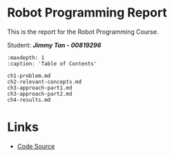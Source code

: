# Robot Programming Report

This is the report for the Robot Programming Course.

Student: ***Jimmy Tan - 00819296***

```{toctree}
:maxdepth: 1
:caption: 'Table of Contents'

ch1-problem.md
ch2-relevant-concepts.md
ch3-approach-part1.md
ch3-approach-part2.md
ch4-results.md

```
# Links 
- [Code Source](https://mygit.th-deg.de/jt27296/plv-2)